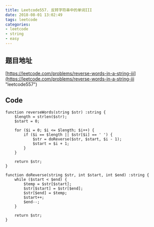 ```yaml
---
title: Leetcode557. 反转字符串中的单词III
date: 2018-08-01 13:02:49
tags: leetcode
categories:
- leetcode
- string
- easy
---
```

## 题目地址
[https://leetcode.com/problems/reverse-words-in-a-string-iii](https://leetcode.com/problems/reverse-words-in-a-string-iii "leetcode557")

## Code
```
function reverseWords(string $str) :string {
    $length = strlen($str);
    $start = 0;

    for ($i = 0; $i <= $length; $i++) {
        if ($i == $length || $str[$i] == ' ') {
            $str = doReverse($str, $start, $i - 1);
            $start = $i + 1;
        }
    }

    return $str;
}

function doReverse(string $str, int $start, int $end) :string {
    while ($start < $end) {
        $temp = $str[$start];
        $str[$start] = $str[$end];
        $str[$end] = $temp;
        $start++;
        $end--;
    }

    return $str;
}
```
